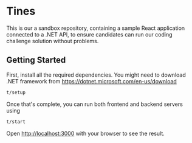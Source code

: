 # Tines

This is our a sandbox repository, containing a sample React application connected to a .NET API, to ensure candidates can run our coding challenge solution without problems.

## Getting Started

First, install all the required dependencies. You might need to download .NET framework from https://dotnet.microsoft.com/en-us/download

```bash
t/setup
```

Once that's complete, you can run both frontend and backend servers using

```bash
t/start
```

Open [http://localhost:3000](http://localhost:3000) with your browser to see the result.
